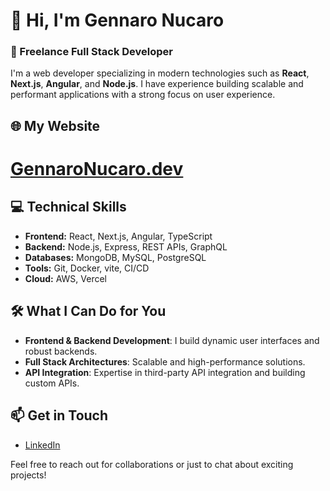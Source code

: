 # 👋 Hi, I'm Gennaro Nucaro

### 🚀 Freelance Full Stack Developer

I'm a web developer specializing in modern technologies such as **React**, **Next.js**, **Angular**, and **Node.js**. I have experience building scalable and performant applications with a strong focus on user experience.

## 🌐 **My Website**

# [GennaroNucaro.dev](https://gennaronucaro.dev)

## 💻 Technical Skills

- **Frontend:** React, Next.js, Angular, TypeScript
- **Backend:** Node.js, Express, REST APIs, GraphQL
- **Databases:** MongoDB, MySQL, PostgreSQL
- **Tools:** Git, Docker, vite, CI/CD
- **Cloud:** AWS, Vercel

## 🛠️ What I Can Do for You

- **Frontend & Backend Development**: I build dynamic user interfaces and robust backends.
- **Full Stack Architectures**: Scalable and high-performance solutions.
- **API Integration**: Expertise in third-party API integration and building custom APIs.

## 📫 Get in Touch

- [LinkedIn](https://www.linkedin.com/in/g-nucaro)

Feel free to reach out for collaborations or just to chat about exciting projects!

